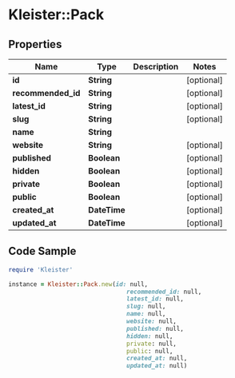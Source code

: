 # Kleister::Pack

## Properties

Name | Type | Description | Notes
------------ | ------------- | ------------- | -------------
**id** | **String** |  | [optional] 
**recommended_id** | **String** |  | [optional] 
**latest_id** | **String** |  | [optional] 
**slug** | **String** |  | [optional] 
**name** | **String** |  | 
**website** | **String** |  | [optional] 
**published** | **Boolean** |  | [optional] 
**hidden** | **Boolean** |  | [optional] 
**private** | **Boolean** |  | [optional] 
**public** | **Boolean** |  | [optional] 
**created_at** | **DateTime** |  | [optional] 
**updated_at** | **DateTime** |  | [optional] 

## Code Sample

```ruby
require 'Kleister'

instance = Kleister::Pack.new(id: null,
                                 recommended_id: null,
                                 latest_id: null,
                                 slug: null,
                                 name: null,
                                 website: null,
                                 published: null,
                                 hidden: null,
                                 private: null,
                                 public: null,
                                 created_at: null,
                                 updated_at: null)
```


